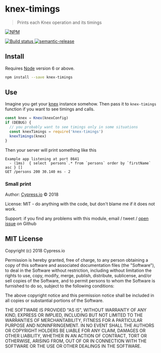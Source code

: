 # knex-timings

> Prints each Knex operation and its timings

[![NPM][npm-icon] ][npm-url]

[![Build status][ci-image] ][ci-url]
[![semantic-release][semantic-image] ][semantic-url]

## Install

Requires [Node](https://nodejs.org/en/) version 6 or above.

```sh
npm install --save knex-timings
```

## Use

Imagine you get your [knex](https://knexjs.org/) instance somehow. Then pass it to `knex-timings` function if you want to see timings and calls.

```js
const knex = Knex(knexConfig)
if (DEBUG) {
  // you probably want to see timings only in some situations
  const knexTimings = require('knex-timings')
  knexTimings(knex)
}
```

Then your server will print something like this

```text
Example app listening at port 8641
  - (1ms)  { select `persons`.* from `persons` order by `firstName` asc } []
GET /persons 200 30.140 ms - 2
```

### Small print

Author: [Cypress.io](https://www.cypress.io) &copy; 2018

License: MIT - do anything with the code, but don't blame me if it does not work.

Support: if you find any problems with this module, email / tweet /
[open issue](https://github.com/cypress-io/knex-timings/issues) on Github

## MIT License

Copyright (c) 2018 Cypress.io

Permission is hereby granted, free of charge, to any person
obtaining a copy of this software and associated documentation
files (the "Software"), to deal in the Software without
restriction, including without limitation the rights to use,
copy, modify, merge, publish, distribute, sublicense, and/or sell
copies of the Software, and to permit persons to whom the
Software is furnished to do so, subject to the following
conditions:

The above copyright notice and this permission notice shall be
included in all copies or substantial portions of the Software.

THE SOFTWARE IS PROVIDED "AS IS", WITHOUT WARRANTY OF ANY KIND,
EXPRESS OR IMPLIED, INCLUDING BUT NOT LIMITED TO THE WARRANTIES
OF MERCHANTABILITY, FITNESS FOR A PARTICULAR PURPOSE AND
NONINFRINGEMENT. IN NO EVENT SHALL THE AUTHORS OR COPYRIGHT
HOLDERS BE LIABLE FOR ANY CLAIM, DAMAGES OR OTHER LIABILITY,
WHETHER IN AN ACTION OF CONTRACT, TORT OR OTHERWISE, ARISING
FROM, OUT OF OR IN CONNECTION WITH THE SOFTWARE OR THE USE OR
OTHER DEALINGS IN THE SOFTWARE.

[npm-icon]: https://nodei.co/npm/knex-timings.svg?downloads=true
[npm-url]: https://npmjs.org/package/knex-timings
[ci-image]: https://circleci.com/gh/cypress-io/knex-timings.svg?style=svg
[ci-url]: https://circleci.com/gh/cypress-io/knex-timings
[semantic-image]: https://img.shields.io/badge/%20%20%F0%9F%93%A6%F0%9F%9A%80-semantic--release-e10079.svg
[semantic-url]: https://github.com/semantic-release/semantic-release
